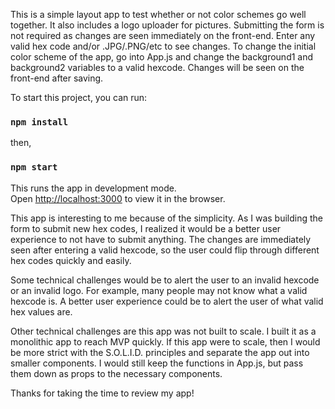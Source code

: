 This is a simple layout app to test whether or not color schemes go well together. It also includes a logo uploader for pictures. Submitting the form is not required as changes are seen immediately on the front-end. Enter any valid hex code and/or .JPG/.PNG/etc to see changes. To change the initial color scheme of the app, go into App.js and change the background1 and background2 variables to a valid hexcode. Changes will be seen on the front-end after saving.

To start this project, you can run:

### `npm install`

then,

### `npm start`

This runs the app in development mode.<br>
Open [http://localhost:3000](http://localhost:3000) to view it in the browser.

This app is interesting to me because of the simplicity. As I was building the form to submit new hex codes, I realized it would be a better user experience to not have to submit anything. The changes are immediately seen after entering a valid hexcode, so the user could flip through different hex codes quickly and easily.

Some technical challenges would be to alert the user to an invalid hexcode or an invalid logo. For example, many people may not know what a valid hexcode is. A better user experience could be to alert the user of what valid hex values are.

Other technical challenges are this app was not built to scale. I built it as a monolithic app to reach MVP quickly. If this app were to scale, then I would be more strict with the S.O.L.I.D. principles and separate the app out into smaller components. I would still keep the functions in App.js, but pass them down as props to the necessary components.

Thanks for taking the time to review my app!
